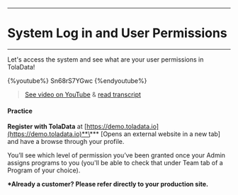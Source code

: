 ****
# System Log in and User Permissions
---

Let's access the system and see what are your user permissions in TolaData!

{%youtube%} Sn68rS7YGwc {%endyoutube%}  
> [See video on YouTube](https://www.youtube.com/embed/Sn68rS7YGwc?rel=0) & [read transcript](https://docs.google.com/document/d/1DCaeMviBwSO5hGSfeh6Y9McPI6D1dzxJyDs5kKa4wug/edit#heading=h.h7d4qg9nww2l)

#### Practice

**Register with TolaData** at [https://demo.toladata.io](https://demo.toladata.io)**\*** \[Opens an external website in a new tab\] and have a browse through your profile.

You’ll see which level of permission you’ve been granted once your Admin assigns programs to you \(you'll be able to check that under Team tab of a Program of your choice\).

**\*Already a customer? Please refer directly to your production site.**

